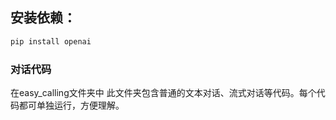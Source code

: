## 安装依赖：
```bash
pip install openai
```


### 对话代码

在easy_calling文件夹中 此文件夹包含普通的文本对话、流式对话等代码。每个代码都可单独运行，方便理解。
